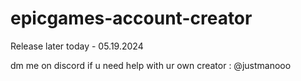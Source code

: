 # epicgames-account-creator
Release later today -  05.19.2024

dm me on discord if u need help with ur own creator : @justmanooo
